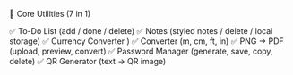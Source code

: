 🧩 Core Utilities (7 in 1)

✅ To-Do List (add / done / delete)
✅ Notes (styled notes / delete / local storage)
✅ Currency Converter  )
✅ Converter (m, cm, ft, in)
✅ PNG → PDF (upload, preview, convert)
✅ Password Manager (generate, save, copy, delete)
✅ QR Generator (text → QR image)